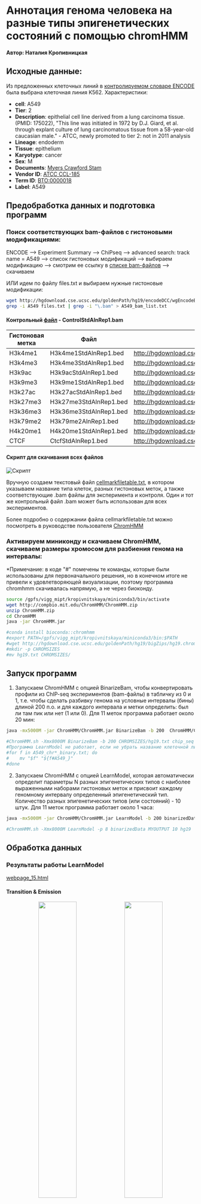 # Аннотация генома человека на разные типы эпигенетических состояний с помощью chromHMM

**Автор: Наталия Кропивницкая**

## Исходные данные:
Из предложенных клеточных линий в [контролируемом словаре ENCODE](https://genome.ucsc.edu/ENCODE/dataMatrix/encodeChipMatrixHuman.html) была выбрана клеточная линия K562. Характеристики:
- **cell**: A549
- **Tier**: 2
- **Description**: epithelial cell line derived from a lung carcinoma tissue. (PMID: 175022), "This line was initiated in 1972 by D.J. Giard, et al. through explant culture of lung carcinomatous tissue from a 58-year-old caucasian male." - ATCC, newly promoted to tier 2: not in 2011 analysis
- **Lineage**: endoderm
- **Tissue**: epithelium
- **Karyotype**: cancer
- **Sex**: M
- **Documents**: [Myers Crawford Stam](https://genome.ucsc.edu/ENCODE/protocols/cell/human/A549_Stam_protocol.pdf)
- **Vendor ID**: [ATCC CCL-185](http://www.atcc.org/ATCCAdvancedCatalogSearch/ProductDetails/tabid/452/Default.aspx?ATCCNum=CCL-185&Template=cellBiology)
- **Term ID**: [BTO:0000018](http://www.ebi.ac.uk/ontology-lookup/browse.do?ontName=BTO&termId=BTO%3A0000018)
- **Label**: A549

## Предобработка данных и подготовка программ
### Поиск соответствующих bam-файлов с гистоновыми модификациями:

ENCODE --> Experiment Summary --> ChiPseq --> advanced search: track name = A549 --> список гистоновых модификаций --> выбираем модификацию --> смотрим ее ссылку в [списке bam-файлов](http://hgdownload.cse.ucsc.edu/goldenPath/hg19/encodeDCC/wgEncodeBroadHistone/) --> скачиваем

ИЛИ идем по файлу files.txt и выбираем нужные гистоновые модификации:

```bash
wget http://hgdownload.cse.ucsc.edu/goldenPath/hg19/encodeDCC/wgEncodeBroadHistone/files.txt
grep -i A549 files.txt | grep -i "\.bam" > A549_bam_list.txt
```

#### Контрольный [файл](http://hgdownload.cse.ucsc.edu/goldenPath/hg19/encodeDCC/wgEncodeBroadHistone/wgEncodeBroadHistoneA549ControlDex100nmAlnRep1.bam) - ControlStdAlnRep1.bam
| Гистоновая метка | Файл | Ссылка на файл |
| ------------- | ------------- | ------------- |
|	H3k4me1 |	H3k4me1StdAlnRep1.bed	| http://hgdownload.cse.ucsc.edu/goldenPath/hg19/encodeDCC/wgEncodeBroadHistone/wgEncodeBroadHistoneA549H3k04me1Etoh02AlnRep1.bam |
|	H3k4me3 |	H3k4me3StdAlnRep1.bed |	http://hgdownload.cse.ucsc.edu/goldenPath/hg19/encodeDCC/wgEncodeBroadHistone/wgEncodeBroadHistoneA549H3k04me3Etoh02AlnRep1.bam |
|	H3k9ac |	H3k9acStdAlnRep1.bed |	http://hgdownload.cse.ucsc.edu/goldenPath/hg19/encodeDCC/wgEncodeBroadHistone/wgEncodeBroadHistoneA549H3k09acEtoh02AlnRep1.bam |
|	H3k9me3 |	H3k9me1StdAlnRep1.bed |	http://hgdownload.cse.ucsc.edu/goldenPath/hg19/encodeDCC/wgEncodeBroadHistone/wgEncodeBroadHistoneA549H3k09me3Etoh02AlnRep1.bam |
|	H3k27ac |	H3k27acStdAlnRep1.bed |	http://hgdownload.cse.ucsc.edu/goldenPath/hg19/encodeDCC/wgEncodeBroadHistone/wgEncodeBroadHistoneA549H3k27acEtoh02AlnRep1.bam |
|	H3k27me3 |	H3k27me3StdAlnRep1.bed |	http://hgdownload.cse.ucsc.edu/goldenPath/hg19/encodeDCC/wgEncodeBroadHistone/wgEncodeBroadHistoneA549H3k27me3Etoh02AlnRep1.bam |
|	H3k36me3 |	H3k36me3StdAlnRep1.bed |	http://hgdownload.cse.ucsc.edu/goldenPath/hg19/encodeDCC/wgEncodeBroadHistone/wgEncodeBroadHistoneA549H3k36me3Etoh02AlnRep1.bam |
|	H3k79me2 |	H3k79me2AlnRep1.bed |	http://hgdownload.cse.ucsc.edu/goldenPath/hg19/encodeDCC/wgEncodeBroadHistone/wgEncodeBroadHistoneA549H3k79me2Etoh02AlnRep1.bam |
|	H4k20me1 |	H4k20me1StdAlnRep1.bed |	http://hgdownload.cse.ucsc.edu/goldenPath/hg19/encodeDCC/wgEncodeBroadHistone/wgEncodeBroadHistoneA549H4k20me1Etoh02AlnRep1.bam |
|	CTCF |	CtcfStdAlnRep1.bed |	http://hgdownload.cse.ucsc.edu/goldenPath/hg19/encodeDCC/wgEncodeBroadHistone/wgEncodeBroadHistoneA549CtcfEtoh02AlnRep1.bam |

#### Скрипт для скачивания всех файлов
![Скрипт](https://github.com/Natali17/chipseq-chromHMM-hw4/blob/main/img/downloading_bam.png) 

Вручную создаем текстовый файл [cellmarkfiletable.txt](https://github.com/Natali17/chipseq-chromHMM-hw4/blob/main/data/cellmarkfiletable.txt), в котором указываем название типа клеток, разных гистоновых меток, а также соответствующие .bam файлы для эксперимента и контроля. Один и тот же контрольный файл .bam может быть использован для всех экспериментов.

Более подробно о содержании файла cellmarkfiletable.txt можно посмотреть в руководстве пользователя [ChromHMM](https://github.com/Natali17/chipseq-chromHMM-hw4/blob/main/data/ChromHMM_tutorial.pdf)

### Активируем миниконду и скачиваем ChromHMM, скачиваем размеры хромосом для разбиения генома на интервалы:
*Примечание: в коде "#" помечены те команды, которые были использованы для первоначального решения, но в конечном итоге не привели к удовлетворяющей визуализации, поэтому программа chromhmm скачивалась напрямую, а не через биоконду.

```bash
source /gpfs/vigg_mipt/kropivnitskaya/miniconda3/bin/activate
wget http://compbio.mit.edu/ChromHMM/ChromHMM.zip
unzip ChromHMM.zip
cd ChromHMM
java -jar ChromHMM.jar

#conda install bioconda::chromhmm
#export PATH=/gpfs/vigg_mipt/kropivnitskaya/miniconda3/bin:$PATH
#wget http://hgdownload.cse.ucsc.edu/goldenPath/hg19/bigZips/hg19.chrom.sizes -O hg19.txt
#mkdir -p CHROMSIZES
#mv hg19.txt CHROMSIZES/
```

## Запуск программ
1. Запускаем ChromHMM с опцией BinarizeBam, чтобы конвертировать профили из ChIP-seq экспериментов (bam-файлы) в табличку из 0 и 1, т.е. чтобы сделать разбивку генома на условные интервалы (бины) длиной 200 п.о. и для каждого интервала и метки определить: был ли там пик или нет (1 или 0). Для 11 меток программа работает около 20 мин:

```bash
java -mx5000M -jar ChromHMM/ChromHMM.jar BinarizeBam -b 200  ChromHMM/CHROMSIZES/hg19.txt chip_seq cellmarkfiletable.txt binarizedData

#ChromHMM.sh -Xmx8000M BinarizeBam -b 200 CHROMSIZES/hg19.txt chip_seq cellmarkfiletable.txt binarizedData
#Программа LearnModel не работает, если не убрать название клеточной линии из названий бинарных файлов, поэтому:
#for f in A549_chr*_binary.txt; do
#    mv "$f" "${f#A549_}"
#done
```

2. Запускаем ChromHMM с опцией LearnModel, которая автоматически определит параметры N разных эпигенетических типов с наиболее выраженными наборами гистоновых меток и присвоит каждому геномному интервалу определенный эпигенетический тип. Количество разных эпигенетических типов (или состояний) - 10 штук. Для 11 меток программа работает около 1 часа:

```bash
java -mx5000M -jar ChromHMM/ChromHMM.jar LearnModel -b 200 binarizedData/ MYOUTPUT 15 hg19

#ChromHMM.sh -Xmx8000M LearnModel -p 8 binarizedData MYOUTPUT 10 hg19
```

## Обработка данных

### Результаты работы LearnModel
[webpage_15.html](https://github.com/Natali17/chipseq-chromHMM-hw4/blob/main/data/webpage_15.html)

#### Transition & Emission
<p align="center">
  <img src="https://github.com/Natali17/chipseq-chromHMM-hw4/blob/main/img/transitions_15.png" width="45%" />
  <img src="https://github.com/Natali17/chipseq-chromHMM-hw4/blob/main/img/transitions_15.png" width="45%" />
</p>

#### RefSeqTES & RefSeqTSS
<p align="center">
  <img src="https://github.com/Natali17/chipseq-chromHMM-hw4/blob/main/img/A549_15_RefSeqTES_neighborhood.png" width="45%" />
  <img src="https://github.com/Natali17/chipseq-chromHMM-hw4/blob/main/img/A549_15_RefSeqTSS_neighborhood.png" width="45%" />
</p>

#### Overlap
![overlap](https://github.com/Natali17/chipseq-chromHMM-hw4/blob/main/img/A549_15_overlap.png)

### Геномный браузер
#### Настройки геномного браузера
http://genome.ucsc.edu --> My Data --> Custom Tracks --> загружаем файл [A549_15_dense.bed]() --> Return to current position --> Regulation  --> ENCODE Regulation (show, full) & ENC Histone (show) (click) --> Broad Histone (show, full) (click) --> [выбор нужных параметров]() --> Submit --> выбор нужного региона --> получаем изображения:
![adjusting_browser](https://github.com/Natali17/chipseq-chromHMM-hw4/blob/main/img/adjusting_browser.png)

#### Визуализация результатов
![browser_visualization](https://github.com/Natali17/chipseq-chromHMM-hw4/blob/main/img/browser_visualization.png)

Активные промоторы - Ctcf, H3k4me3, H3k9ac
